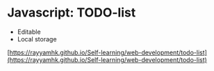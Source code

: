 # Javascript: TODO-list
- Editable
- Local storage

[https://rayyamhk.github.io/Self-learning/web-development/todo-list](https://rayyamhk.github.io/Self-learning/web-development/todo-list)